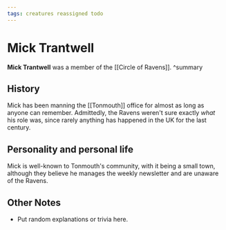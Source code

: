 ```yaml
---
tags: creatures reassigned todo
---
```

# Mick Trantwell
**Mick Trantwell** was a member of the [[Circle of Ravens]].
^summary

## History
Mick has been manning the [[Tonmouth]] office for almost as long as anyone can remember. Admittedly, the Ravens weren't sure exactly _what_ his role was, since rarely anything has happened in the UK for the last century.

## Personality and personal life
Mick is well-known to Tonmouth's community, with it being a small town, although they believe he manages the weekly newsletter and are unaware of the Ravens.

## Other Notes
- Put random explanations or trivia here.
